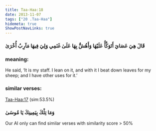 ```yaml
---
title: Taa-Haa:18
date: 2013-11-07
tags: ["20 .Taa-Haa"]
hidemeta: true 
ShowPostNavLinks: true 
---
```

### قَالَ هِيَ عَصَايَ أَتَوَكَّأُ عَلَيْهَا وَأَهُشُّ بِهَا عَلَىٰ غَنَمِي وَلِيَ فِيهَا مَآرِبُ أُخْرَىٰ
### meaning: 
He said, ‘It is my staff. I lean on it, and with it I beat down leaves for my sheep; and I have other uses for it.’
### similar verses: 

[Taa-Haa:17](/20/17) (sim:53.5%)

### وَمَا تِلْكَ بِيَمِينِكَ يَا مُوسَىٰ

Our AI only can find similar verses with similarity score > 50% 



